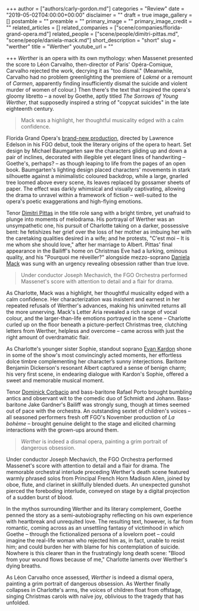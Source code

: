 +++
author = ["authors/carly-gordon.md"]
categories = "Review"
date = "2019-05-02T04:00:00+00:00"
disclaimer = ""
draft = true
image_gallery = []
postamble = ""
preamble = ""
primary_image = ""
primary_image_credit = ""
related_articles = []
related_companies = ["scene/companies/florida-grand-opera.md"]
related_people = ["scene/people/dimitri-pittas.md", "scene/people/daniela-mack.md"]
short_description = "short"
slug = "werther"
title = "Werther"
youtube_url = ""

+++
_Werther_ is an opera with its own mythology: when Massenet presented the score to Léon Carvalho, then-director of Paris' Opéra-Comique, Carvalho rejected the work, decrying it as "too dismal." (Meanwhile, Carvalho had no problem greenlighting the premiere of _Lakmé_ or a remount of _Carmen_, apparently finding insufficiently dismal the suicide and violent murder of women of colour.) Then there's the text that inspired the opera's gloomy libretto – a novel by Goethe, aptly titled _The Sorrows of Young Werther_, that supposedly inspired a string of "copycat suicides" in the late eighteenth century.

>Mack was a highlight, her thoughtful musicality edged with a calm confidence. 

Florida Grand Opera's [brand-new production](https://tickets.fgo.org/Tickets/EventDetails.aspx?id=1721), directed by Lawrence Edelson in his FGO debut, took the literary origins of the opera to heart. Set design by Michael Baumgarten saw the characters gliding up and down a pair of inclines, decorated with illegible yet elegant lines of handwriting – Goethe's, perhaps? – as though leaping to life from the pages of an open book. Baumgarten's lighting design placed characters' movements in stark silhouette against a minimalistic coloured backdrop, while a large, gnarled tree loomed above every scene, its leaves replaced by gossamer sheets of paper. The effect was darkly whimsical and visually captivating, allowing the drama to unravel within a framework of fiction – well-suited to the opera's poetic exaggerations and high-flying emotions.

Tenor [Dimitri Pittas](/scene/people/dimitri-pittas/) in the title role sang with a bright timbre, yet unafraid to plunge into moments of melodrama. His portrayal of Werther was an unsympathetic one, his pursuit of Charlotte taking on a darker, possessive bent: he fetishizes her grief over the loss of her mother as imbuing her with the caretaking qualities desired in a wife; and he protests, "C'est moi – It is me whom she should love," after her marriage to Albert. Pittas' final appearance in the Bailiff's home on Christmas Eve had a lurking, ominous quality, and his "Pourquoi me réveiller?" alongside mezzo-soprano [Daniela Mack](/talking-with-singers-daniela-mack/) was sung with an urgency revealing obsession rather than true love.

>Under conductor Joseph Mechavich, the FGO Orchestra performed Massenet's score with attention to detail and a flair for drama.

As Charlotte, Mack was a highlight, her thoughtful musicality edged with a calm confidence. Her characterization was insistent and earnest in her repeated refusals of Werther's advances, making his uninvited returns all the more unnerving. Mack's Letter Aria revealed a rich range of vocal colour, and the larger-than-life emotions portrayed in the scene – Charlotte curled up on the floor beneath a picture-perfect Christmas tree, clutching letters from Werther, helpless and overcome – came across with just the right amount of overdramatic flair.

As Charlotte's younger sister Sophie, standout soprano [Evan Kardon](/scene/people/evan-kardon/) shone in some of the show's most convincingly acted moments, her effortless dolce timbre complementing her character’s sunny interjections. Baritone Benjamin Dickerson's resonant Albert captured a sense of benign charm; his very first scene, in endearing dialogue with Kardon's Sophie, offered a sweet and memorable musical moment.

Tenor [Dominick Corbacio](/scene/people/dominick-corbacio) and bass-baritone Rafael Porto brought bumbling antics and observant wit to the comedic duo of Schmidt and Johann. Bass-baritone Jake Gardner's Bailiff was strongly sung, though at times seemed out of pace with the orchestra. An outstanding sextet of children's voices – all seasoned performers fresh off FGO's November production of _La bohème_ – brought genuine delight to the stage and elicited charming interactions with the grown-ups around them.

>_Werther_ is indeed a dismal opera, painting a grim portrait of dangerous obsession.

Under conductor Joseph Mechavich, the FGO Orchestra performed Massenet's score with attention to detail and a flair for drama. The memorable orchestral interlude preceding Werther's death scene featured warmly phrased solos from Principal French Horn Madison Allen, joined by oboe, flute, and clarinet in skillfully blended duets. An unexpected gunshot pierced the foreboding interlude, conveyed on stage by a digital projection of a sudden burst of blood.

In the mythos surrounding Werther and its literary complement, Goethe penned the story as a semi-autobiography reflecting on his own experience with heartbreak and unrequited love. The resulting text, however, is far from romantic, coming across as an unsettling fantasy of victimhood in which Goethe – through the fictionalized persona of a lovelorn poet – could imagine the real-life woman who rejected him as, in fact, unable to resist him; and could burden her with blame for his contemplation of suicide. Nowhere is this clearer than in the frustratingly long death scene: "Blood from your wound flows because of me," Charlotte laments over Werther's dying breaths.

As Léon Carvalho once assessed, _Werther_ is indeed a dismal opera, painting a grim portrait of dangerous obsession. As Werther finally collapses in Charlotte's arms, the voices of children float from offstage, singing Christmas carols with naïve joy, oblivious to the tragedy that has unfolded.